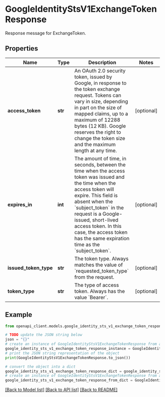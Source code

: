 # GoogleIdentityStsV1ExchangeTokenResponse

Response message for ExchangeToken.

## Properties

Name | Type | Description | Notes
------------ | ------------- | ------------- | -------------
**access_token** | **str** | An OAuth 2.0 security token, issued by Google, in response to the token exchange request. Tokens can vary in size, depending in part on the size of mapped claims, up to a maximum of 12288 bytes (12 KB). Google reserves the right to change the token size and the maximum length at any time. | [optional] 
**expires_in** | **int** | The amount of time, in seconds, between the time when the access token was issued and the time when the access token will expire. This field is absent when the &#x60;subject_token&#x60; in the request is a Google-issued, short-lived access token. In this case, the access token has the same expiration time as the &#x60;subject_token&#x60;. | [optional] 
**issued_token_type** | **str** | The token type. Always matches the value of &#x60;requested_token_type&#x60; from the request. | [optional] 
**token_type** | **str** | The type of access token. Always has the value &#x60;Bearer&#x60;. | [optional] 

## Example

```python
from openapi_client.models.google_identity_sts_v1_exchange_token_response import GoogleIdentityStsV1ExchangeTokenResponse

# TODO update the JSON string below
json = "{}"
# create an instance of GoogleIdentityStsV1ExchangeTokenResponse from a JSON string
google_identity_sts_v1_exchange_token_response_instance = GoogleIdentityStsV1ExchangeTokenResponse.from_json(json)
# print the JSON string representation of the object
print(GoogleIdentityStsV1ExchangeTokenResponse.to_json())

# convert the object into a dict
google_identity_sts_v1_exchange_token_response_dict = google_identity_sts_v1_exchange_token_response_instance.to_dict()
# create an instance of GoogleIdentityStsV1ExchangeTokenResponse from a dict
google_identity_sts_v1_exchange_token_response_from_dict = GoogleIdentityStsV1ExchangeTokenResponse.from_dict(google_identity_sts_v1_exchange_token_response_dict)
```
[[Back to Model list]](../README.md#documentation-for-models) [[Back to API list]](../README.md#documentation-for-api-endpoints) [[Back to README]](../README.md)


